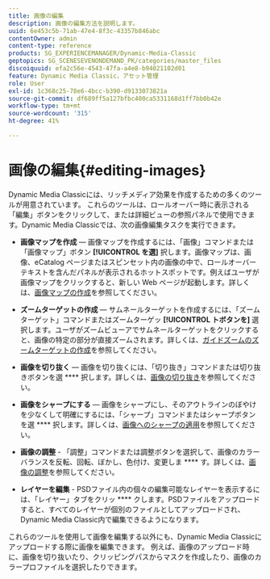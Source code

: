 ```yaml
---
title: 画像の編集
description: 画像の編集方法を説明します。
uuid: 6e453c5b-71ab-47e4-8f3c-43357b846abc
contentOwner: admin
content-type: reference
products: SG_EXPERIENCEMANAGER/Dynamic-Media-Classic
geptopics: SG_SCENESEVENONDEMAND_PK/categories/master_files
discoiquuid: efa2c56e-4543-47fa-a4e8-b94021102d01
feature: Dynamic Media Classic，アセット管理
role: User
exl-id: 1c368c25-78e6-4bcc-b390-d9133073821a
source-git-commit: df689ff5a127bfbc400ca5331168d1ff7bb0b42e
workflow-type: tm+mt
source-wordcount: '315'
ht-degree: 41%

---
```


# 画像の編集{#editing-images}

Dynamic Media Classicには、リッチメディア効果を作成するための多くのツールが用意されています。 これらのツールは、ロールオーバー時に表示される「編集」ボタンをクリックして、または詳細ビューの参照パネルで使用できます。Dynamic Media Classicでは、次の画像編集タスクを実行できます。

* **画像マップを作成**  — 画像マップを作成するには、「画像」コマンドまたは「画像マップ」ボタン **[!UICONTROL を選]** 択します。画像マップは、画像、eCatalog ページまたはスピンセット内の画像の中で、ロールオーバーテキストを含んだパネルが表示されるホットスポットです。例えばユーザが画像マップをクリックすると、新しい Web ページが起動します。詳しくは、[画像マップの作成](/help/creating-image-maps.md)を参照してください。

* **ズームターゲットの作成**  — サムネールターゲットを作成するには、「ズームターゲット」コマンドまたはズームターゲッ **[!UICONTROL トボタンを]** 選択します。ユーザがズームビューアでサムネールターゲットをクリックすると、画像の特定の部分が直接ズームされます。詳しくは、[ガイドズームのズームターゲットの作成](/help/creating-zoom-targets-guided-zoom.md)を参照してください。

* **画像を切り抜く**  — 画像を切り抜くには、「切り抜き」コマンドまたは切り抜きボタンを選 **** 択します。詳しくは、[画像の切り抜き](/help/cropping-image.md)を参照してください。

* **画像をシャープにする**  — 画像をシャープにし、そのアウトラインのぼやけを少なくして明確にするには、「シャープ」コマンドまたはシャープボタンを選 **** 択します。詳しくは、[画像へのシャープの適用](/help/sharpening-image.md)を参照してください。

* **画像の調整**  - 「調整」コマンドまたは調整ボタンを選択して、画像のカラーバランスを反転、回転、ぼかし、色付け、変更しま **** す。詳しくは、[画像の調整](/help/adjusting-image.md)を参照してください。

* **レイヤーを編集**  - PSDファイル内の個々の編集可能なレイヤーを表示するには、「レイヤー」タブをクリッ **** クします。PSDファイルをアップロードすると、すべてのレイヤーが個別のファイルとしてアップロードされ、Dynamic Media Classic内で編集できるようになります。

これらのツールを使用して画像を編集する以外にも、Dynamic Media Classicにアップロードする際に画像を編集できます。 例えば、画像のアップロード時に、画像を切り抜いたり、クリッピングパスからマスクを作成したり、画像のカラープロファイルを選択したりできます。

